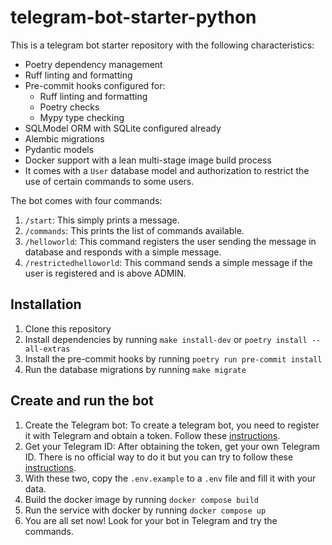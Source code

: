 # telegram-bot-starter-python

This is a telegram bot starter repository with the following characteristics:

- Poetry dependency management
- Ruff linting and formatting
- Pre-commit hooks configured for:
    - Ruff linting and formatting
    - Poetry checks
    - Mypy type checking
- SQLModel ORM with SQLite configured already
- Alembic migrations
- Pydantic models
- Docker support with a lean multi-stage image build process
- It comes with a `User` database model and authorization to restrict the use of certain commands to some users.

The bot comes with four commands:

1. `/start`: This simply prints a message.
2. `/commands`: This prints the list of commands available.
3. `/helloworld`: This command registers the user sending the message in database and responds with a simple message.
4. `/restrictedhelloworld`: This command sends a simple message if the user is registered and is above ADMIN.

## Installation

1. Clone this repository
2. Install dependencies by running `make install-dev` or `poetry install --all-extras`
3. Install the pre-commit hooks by running `poetry run pre-commit install`
4. Run the database migrations by running `make migrate`

## Create and run the bot

1. Create the Telegram bot: To create a telegram bot, you need to register it with Telegram and obtain a token. Follow these [instructions](https://core.telegram.org/bots/tutorial#obtain-your-bot-token).
2. Get your Telegram ID: After obtaining the token, get your own Telegram ID. There is no official way to do it but you can try to follow these [instructions](https://www.alphr.com/telegram-find-user-id/).
3. With these two, copy the `.env.example` to a `.env` file and fill it with your data.
4. Build the docker image by running `docker compose build`
5. Run the service with docker by running `docker compose up`
6. You are all set now! Look for your bot in Telegram and try the commands.

